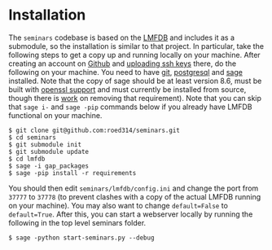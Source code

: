 Installation
============

The `seminars` codebase is based on the [LMFDB](https://github.com/LMFDB/lmfdb) and includes it as a submodule, so the installation is similar to that project.  In particular, take the following steps to get a copy up and running locally on your machine.  After creating an account on [Github](https://github.com/join) and [uploading ssh keys](https://help.github.com/en/github/authenticating-to-github/adding-a-new-ssh-key-to-your-github-account) there, do the following on your machine.  You need to have [git](https://git-scm.com/book/en/v2/Getting-Started-Installing-Git), [postgresql](https://www.postgresql.org/download/) and [sage](http://www.sagemath.org/download-source.html) installed.  Note that the copy of sage should be at least version 8.6, must be built with [openssl support](http://doc.sagemath.org/html/en/installation/source.html#libraries) and must currently be installed from source, though there is [work](https://trac.sagemath.org/ticket/29158) on removing that requirement).  Note that you can skip that `sage i-` and `sage -pip` commands below if you already have LMFDB functional on your machine.

```
$ git clone git@github.com:roed314/seminars.git
$ cd seminars
$ git submodule init
$ git submodule update
$ cd lmfdb
$ sage -i gap_packages
$ sage -pip install -r requirements
```

You should then edit `seminars/lmfdb/config.ini` and change the port from `37777` to `37778` (to prevent clashes with a copy of the actual LMFDB running on your machine).  You may also want to change `default=False` to `default=True`.  After this, you can start a webserver locally by running the following in the top level seminars folder.

```
$ sage -python start-seminars.py --debug
```